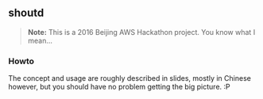 ## shoutd

> **Note:** This is a 2016 Beijing AWS Hackathon project. You know what I mean...


### Howto

The concept and usage are roughly described in slides, mostly in Chinese however, but you should have no problem getting the big picture. :P

